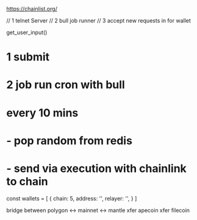 https://chainlist.org/


// 1 telnet Server
// 2 bull job runner
// 3 accept new requests in for wallet


get_user_input()

# 1 submit

# 2 job run cron with bull
# every 10 mins
# - pop random from redis
# - send via execution with chainlink to chain



const wallets = [
  {
    chain: 5,
    address: '',
    relayer: '',
  }
]

bridge between polygon <-> mainnet <-> mantle
xfer apecoin
xfer filecoin